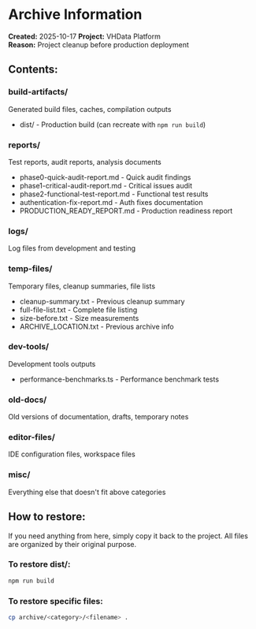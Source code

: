 # Archive Information

**Created:** 2025-10-17
**Project:** VHData Platform  
**Reason:** Project cleanup before production deployment

## Contents:

### build-artifacts/
Generated build files, caches, compilation outputs
- dist/ - Production build (can recreate with `npm run build`)

### reports/
Test reports, audit reports, analysis documents
- phase0-quick-audit-report.md - Quick audit findings
- phase1-critical-audit-report.md - Critical issues audit
- phase2-functional-test-report.md - Functional test results
- authentication-fix-report.md - Auth fixes documentation
- PRODUCTION_READY_REPORT.md - Production readiness report

### logs/
Log files from development and testing

### temp-files/
Temporary files, cleanup summaries, file lists
- cleanup-summary.txt - Previous cleanup summary
- full-file-list.txt - Complete file listing
- size-before.txt - Size measurements
- ARCHIVE_LOCATION.txt - Previous archive info

### dev-tools/
Development tools outputs
- performance-benchmarks.ts - Performance benchmark tests

### old-docs/
Old versions of documentation, drafts, temporary notes

### editor-files/
IDE configuration files, workspace files

### misc/
Everything else that doesn't fit above categories

## How to restore:
If you need anything from here, simply copy it back to the project.
All files are organized by their original purpose.

### To restore dist/:
```bash
npm run build
```

### To restore specific files:
```bash
cp archive/<category>/<filename> .
```
